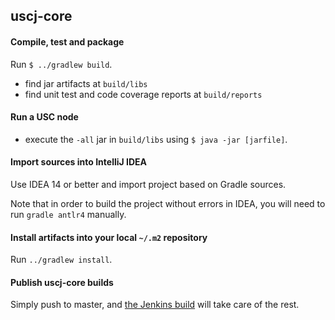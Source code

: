 
## uscj-core

#### Compile, test and package

Run `$ ../gradlew build`.

 - find jar artifacts at `build/libs`
 - find unit test and code coverage reports at `build/reports`

#### Run a USC node

 - execute the `-all` jar in `build/libs` using `$ java -jar [jarfile]`.

#### Import sources into IntelliJ IDEA

Use IDEA 14 or better and import project based on Gradle sources.

Note that in order to build the project without errors in IDEA, you will need to run `gradle antlr4` manually.

#### Install artifacts into your local `~/.m2` repository

Run `../gradlew install`.

#### Publish uscj-core builds

Simply push to master, and [the Jenkins build](https://jenkins.usc.co/) will take care of the rest.

